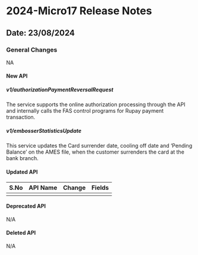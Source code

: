 # 2024-Micro17 Release Notes

## Date: 23/08/2024

### General Changes

NA

#### New API

##### *v1/authorizationPaymentReversalRequest*

The service supports the online authorization processing through the API and internally calls the FAS control programs for Rupay payment transaction.

##### *v1/embosserStatisticsUpdate*

This service updates the Card surrender date, cooling off date and ‘Pending Balance’ on the AMES file, when the customer surrenders the card at the bank branch.


#### Updated API

| S.No | API Name                           | Change                        | Fields                                                                                                                                                                                                                                                                                                                                                                   |
|------|------------------------------------|-------------------------------|--------------------------------------------------------------------------------------------------------------------------------------------------------------------------------------------------------------------------------------------------------------------------------------------------------------------------------------------------------------------------|
|      |                                    |                               |                                                                                                                                                                                                                                                                                                                                                                          |

#### Deprecated API

N/A

#### Deleted API

N/A
